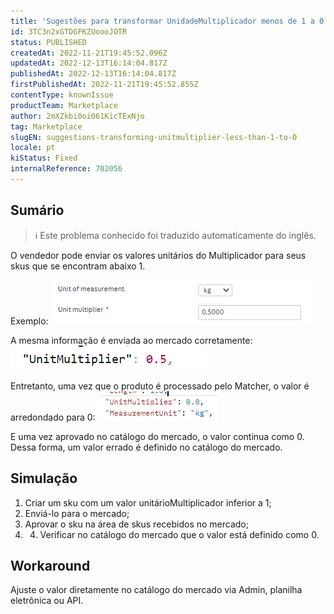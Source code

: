 ```yaml
---
title: 'Sugestões para transformar UnidadeMultiplicador menos de 1 a 0'
id: 3TC3n2xGTDGFKZUoooJOTR
status: PUBLISHED
createdAt: 2022-11-21T19:45:52.096Z
updatedAt: 2022-12-13T16:14:04.817Z
publishedAt: 2022-12-13T16:14:04.817Z
firstPublishedAt: 2022-11-21T19:45:52.855Z
contentType: knownIssue
productTeam: Marketplace
author: 2mXZkbi0oi061KicTExNjo
tag: Marketplace
slugEN: suggestions-transforming-unitmultiplier-less-than-1-to-0
locale: pt
kiStatus: Fixed
internalReference: 702056
---
```


## Sumário

>ℹ️ Este problema conhecido foi traduzido automaticamente do inglês.



O vendedor pode enviar os valores unitários do Multiplicador para seus skus que se encontram abaixo 1.

Exemplo:
 ![](https://raw.githubusercontent.com/vtexdocs/known-issues/refs/heads/main/docs/pt/known-issues/Marketplace/sugestoes-para-transformar-unidademultiplicador-menos-de-1-a-0_1.png)

A mesma informação é enviada ao mercado corretamente:
 ![](https://raw.githubusercontent.com/vtexdocs/known-issues/refs/heads/main/docs/pt/known-issues/Marketplace/sugestoes-para-transformar-unidademultiplicador-menos-de-1-a-0_2.png)

Entretanto, uma vez que o produto é processado pelo Matcher, o valor é arredondado para 0:
 ![](https://raw.githubusercontent.com/vtexdocs/known-issues/refs/heads/main/docs/pt/known-issues/Marketplace/sugestoes-para-transformar-unidademultiplicador-menos-de-1-a-0_3.png)

E uma vez aprovado no catálogo do mercado, o valor continua como 0. Dessa forma, um valor errado é definido no catálogo do mercado.


##

## Simulação



1. Criar um sku com um valor unitárioMultiplicador inferior a 1;
2. Enviá-lo para o mercado;
3. Aprovar o sku na área de skus recebidos no mercado;
4. 4. Verificar no catálogo do mercado que o valor está definido como 0.


##

## Workaround


Ajuste o valor diretamente no catálogo do mercado via Admin, planilha eletrônica ou API.

